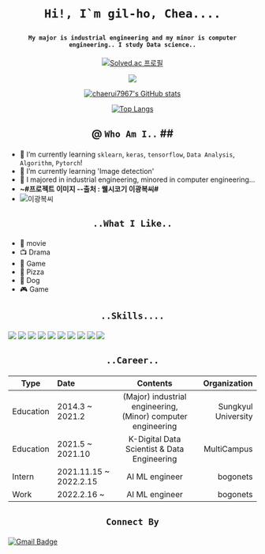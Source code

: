 # <p align="center"> ``Hi!, I`m gil-ho, Chea....`` </p>

#### <p align="center"> ``My major is industrial engineering and my minor is computer engineering.. I study Data science..`` </p>

[<p align="center">![Solved.ac
프로필](http://mazassumnida.wtf/api/mini/generate_badge?boj=rkskd7967)</p>](https://github.com/chaerui7967/Today_I_Learned/tree/master/Baekjoon)

[<p align="center"><img align='center' src="http://mazassumnida.wtf/api/v2/generate_badge?boj=rkskd7967"></p>](https://solved.ac/profile/rkskd7967)

[<p align="center">![chaerui7967's GitHub stats](https://github-readme-stats.vercel.app/api?username=chaerui7967)</p>](https://github.com/chaerui7967)
[<p align="center">![Top Langs](http://github-readme-stats.vercel.app/api/top-langs/?username=chaerui7967)</p>](https://github.com/chaerui7967)

## <p align="center">@ ``Who Am I..`` ##</p>
- 🌱 I’m currently learning `sklearn`, `keras`, `tensorflow`, `Data Analysis`, `Algorithm`, `Pytorch`!
- 🌱 I’m currently learning 'Image detection'
- 🥇 I majored in industrial engineering, minored in computer engineering...
- **~#프로젝트 이미지 --출처 : 웰시코기 이광복씨#**
- ![이광복씨](https://user-images.githubusercontent.com/85321888/136522504-3838a4da-f6e6-4749-8587-fa95c9c8806d.JPG)

## <p align="center"> ``..What I Like..`` </p>

- 🎥 movie
- 📺 Drama
- 🔵 Game
- 🍕 Pizza
- 🐶 Dog
- 🎮 Game

## <p align="center"> ``..Skills....``  </p>

[<img src="https://img.shields.io/badge/-python-brightgreen">](https://docs.python.org/ko/3/) [<img src="https://img.shields.io/badge/-sklearn-brightgreen">](https://www.kite.com/python/docs/sklearn)
[<img src="https://img.shields.io/badge/-keras_ko-brightgreen">](https://keras.io/ko/)
[<img src="https://img.shields.io/badge/-keras_en-brightgreen">](https://keras.io/api/)
[<img src="https://img.shields.io/badge/-tensorflow-brightgreen">](https://github.com/tensorflow/tensorflow)
[<img src="https://img.shields.io/badge/-Django-brightgreen">](https://www.djangoproject.com/)
[<img src="https://img.shields.io/badge/-HTML-brightgreen">](https://devdocs.io/html/)
[<img src="https://img.shields.io/badge/-SQL-brightgreen">](https://dev.mysql.com/doc/)
[<img src="https://img.shields.io/badge/-R-brightgreen">](https://www.r-project.org/other-docs.html)
[<img src="https://img.shields.io/badge/-Java-brightgreen">](https://docs.oracle.com/javase/7/docs/api/)

## <p align="center"> ``..Career..`` </p>

| Type | Date | Contents | Organization |
| ---------- | :--------- | :----------: | ----------: |
| Education | 2014.3 ~ 2021.2 | (Major) industrial engineering, (Minor) computer engineering | Sungkyul University |
| Education | 2021.5 ~ 2021.10 | K-Digital Data Scientist & Data Engineering | MultiCampus |
| Intern | 2021.11.15 ~ 2022.2.15 | AI ML engineer | bogonets |
| Work | 2022.2.16 ~ | AI ML engineer | bogonets |

## <p align="center">  ``Connect By`` </p>
[![Gmail Badge](https://img.shields.io/badge/Gmail-D14836?style=flat&logo=Gmail&logoColor=white)](mailto:chaerui7967@gmail.com)
